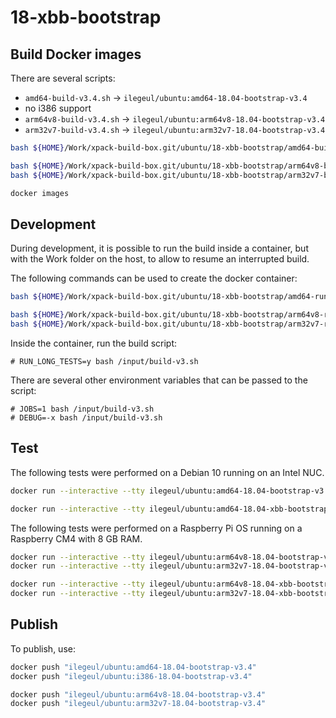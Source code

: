 
# 18-xbb-bootstrap

## Build Docker images

There are several scripts:

- `amd64-build-v3.4.sh` -> `ilegeul/ubuntu:amd64-18.04-bootstrap-v3.4`
- no i386 support
- `arm64v8-build-v3.4.sh` -> `ilegeul/ubuntu:arm64v8-18.04-bootstrap-v3.4`
- `arm32v7-build-v3.4.sh` -> `ilegeul/ubuntu:arm32v7-18.04-bootstrap-v3.4`

```sh
bash ${HOME}/Work/xpack-build-box.git/ubuntu/18-xbb-bootstrap/amd64-build-v3.4.sh

bash ${HOME}/Work/xpack-build-box.git/ubuntu/18-xbb-bootstrap/arm64v8-build-v3.4.sh
bash ${HOME}/Work/xpack-build-box.git/ubuntu/18-xbb-bootstrap/arm32v7-build-v3.4.sh

docker images
```

## Development

During development, it is possible to run the build inside a container,
but with the Work folder on the host, to allow to resume an interrupted
build.

The following commands can be used to create the docker container:

```sh
bash ${HOME}/Work/xpack-build-box.git/ubuntu/18-xbb-bootstrap/amd64-run-v3.4.sh

bash ${HOME}/Work/xpack-build-box.git/ubuntu/18-xbb-bootstrap/arm64v8-run-v3.4.sh
bash ${HOME}/Work/xpack-build-box.git/ubuntu/18-xbb-bootstrap/arm32v7-run-v3.4.sh
```

Inside the container, run the build script:

```console
# RUN_LONG_TESTS=y bash /input/build-v3.sh
```

There are several other environment variables that can be passed to the script:

```console
# JOBS=1 bash /input/build-v3.sh
# DEBUG=-x bash /input/build-v3.sh
```

## Test

The following tests were performed on a Debian 10
running on an Intel NUC.

```sh
docker run --interactive --tty ilegeul/ubuntu:amd64-18.04-bootstrap-v3.4

docker run --interactive --tty ilegeul/ubuntu:amd64-18.04-xbb-bootstrap-v3.4
```

The following tests were performed on a Raspberry Pi OS
running on a Raspberry CM4 with 8 GB RAM.

```sh
docker run --interactive --tty ilegeul/ubuntu:arm64v8-18.04-bootstrap-v3.4
docker run --interactive --tty ilegeul/ubuntu:arm32v7-18.04-bootstrap-v3.4

docker run --interactive --tty ilegeul/ubuntu:arm64v8-18.04-xbb-bootstrap-v3.4
docker run --interactive --tty ilegeul/ubuntu:arm32v7-18.04-xbb-bootstrap-v3.4
```

## Publish

To publish, use:

```sh
docker push "ilegeul/ubuntu:amd64-18.04-bootstrap-v3.4"
docker push "ilegeul/ubuntu:i386-18.04-bootstrap-v3.4"

docker push "ilegeul/ubuntu:arm64v8-18.04-bootstrap-v3.4"
docker push "ilegeul/ubuntu:arm32v7-18.04-bootstrap-v3.4"
```
